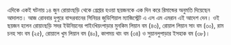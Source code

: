 এদিকে একই ঘটনায় ১৪ জুন রোয়াংছড়ি থেকে গ্রেপ্তার হওয়া ছয়জনকে এক দিন করে রিমান্ডের অনুমতি দিয়েছেন আদালত। আজ রোববার দুপুরে বান্দরবানের সিনিয়র জুডিশিয়াল ম্যাজিস্ট্রেট এ এস এম এমরান এই আদেশ দেন। ওই ছয়জন হলেন রোয়াংছড়ি সদর ইউনিয়নের পাইংখিয়ংপাড়ার মুনকিম লিয়ান বম (৪৩), রোয়াল লিয়ান সাং বম (৩০), রাম চনহ সাং বম (২৫), রোয়ালে খুম লিয়ান বম (৪০), কাপময় থাং বম (৩৪) ও সুয়ানলুপাড়ার ইসহাক বম (৩৮)।
